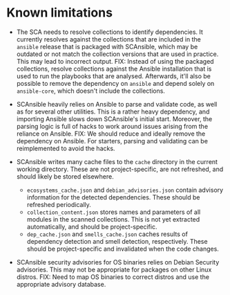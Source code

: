 # Known limitations

- The SCA needs to resolve collections to identify dependencies.
  It currently resolves against the collections that are included in the `ansible`
  release that is packaged with SCAnsible, which may be outdated or not match
  the collection versions that are used in practice. This may lead to incorrect
  output.
  FIX: Instead of using the packaged collections, resolve collections against
  the Ansible installation that is used to run the playbooks that are analysed.
  Afterwards, it'll also be possible to remove the dependency on `ansible` and
  depend solely on `ansible-core`, which doesn't include the collections.

- SCAnsible heavily relies on Ansible to parse and validate code, as well as for
  several other utilities. This is a rather heavy dependency, and importing Ansible
  slows down SCAnsible's initial start. Moreover, the parsing logic is full of hacks
  to work around issues arising from the reliance on Ansible.
  FIX: We should reduce and ideally remove the dependency on Ansible. For starters,
  parsing and validating can be reimplemented to avoid the hacks.

- SCAnsible writes many cache files to the `cache` directory in the current working
  directory. These are not project-specific, are not refreshed, and should likely be
  stored elsewhere.

  - `ecosystems_cache.json` and `debian_advisories.json` contain advisory information
    for the detected dependencies. These should be refreshed periodically.
  - `collection_content.json` stores names and parameters of all modules in the
    scanned collections. This is not yet extracted automatically, and should be project-specific.
  - `dep_cache.json` and `smells_cache.json` caches results of dependency detection
    and smell detection, respectively. These should be project-specific and invalidated
    when the code changes.

- SCAnsible security advisories for OS binaries relies on Debian Security advisories.
  This may not be appropriate for packages on other Linux distros.
  FIX: Need to map OS binaries to correct distros and use the appropriate
  advisory database.
